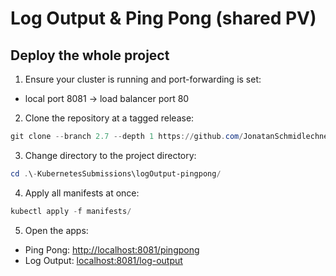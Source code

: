 # Log Output & Ping Pong (shared PV)

## Deploy the whole project

1. Ensure your cluster is running and port-forwarding is set:

- local port 8081 → load balancer port 80

2. Clone the repository at a tagged release:

```powershell
git clone --branch 2.7 --depth 1 https://github.com/JonatanSchmidlechner/-KubernetesSubmissions.git
```

3. Change directory to the project directory:

```powershell
cd .\-KubernetesSubmissions\logOutput-pingpong/
```

4. Apply all manifests at once:

```powershell
kubectl apply -f manifests/
```

5. Open the apps:

- Ping Pong: [http://localhost:8081/pingpong](http://localhost:8081/pingpong)
- Log Output: [localhost:8081/log-output](http://localhost:8081/)
